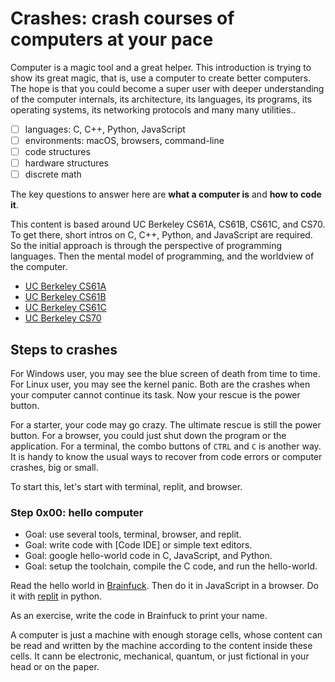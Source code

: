 # Crashes: crash courses of computers at your pace

Computer is a magic tool and a great helper. This introduction is trying to show its great magic, that is, use a computer to create better computers. The hope is that you could become a super user with deeper understanding of the computer internals, its architecture, its languages, its programs, its operating systems, its networking protocols and many many utilities..

- [ ] languages: C, C++, Python, JavaScript
- [ ] environments: macOS, browsers, command-line
- [ ] code structures
- [ ] hardware structures
- [ ] discrete math

The key questions to answer here are **what a computer is** and **how to code it**.

This content is based around UC Berkeley CS61A, CS61B, CS61C, and CS70. To get there, short intros on C, C++, Python, and JavaScript are required. So the initial approach is through the perspective of programming languages. Then the mental model of programming, and the worldview of the computer.

* [UC Berkeley CS61A](https://cs61a.org)
* [UC Berkeley CS61B](https://www2.eecs.berkeley.edu/Courses/CS61B/)
* [UC Berkeley CS61C](https://www2.eecs.berkeley.edu/Courses/CS61C/)
* [UC Berkeley CS70](https://www.eecs70.org)

## Steps to crashes

For Windows user, you may see the blue screen of death from time to time. For Linux user, you may see the kernel panic. Both are the crashes when your computer cannot continue its task. Now your rescue is the power button.

For a starter, your code may go crazy. The ultimate rescue is still the power button. For a browser, you could just shut down the program or the application. For a terminal, the combo buttons of ```CTRL``` and ```C``` is another way. It is handy to know the usual ways to recover from code errors or computer crashes, big or small.

To start this, let's start with terminal, replit, and browser.

### Step 0x00: hello computer

* Goal: use several tools, terminal, browser, and replit.
* Goal: write code with [Code IDE] or simple text editors.
* Goal: google hello-world code in C, JavaScript, and Python.
* Goal: setup the toolchain, compile the C code, and run the hello-world.

Read the hello world in [Brainfuck](https://github.com/un01s/crashes/blob/main/languages/bf/NOTES.md). Then do it in JavaScript in a browser. Do it with [replit](https://replit.com) in python.

As an exercise, write the code in Brainfuck to print your name.

A computer is just a machine with enough storage cells, whose content can be read and written by the machine according to the content inside these cells. It cann be electronic, mechanical, quantum, or just fictional in your head or on the paper.


